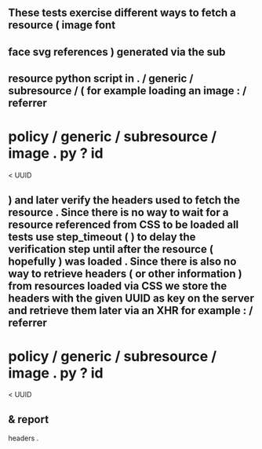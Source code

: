 These
tests
exercise
different
ways
to
fetch
a
resource
(
image
font
-
face
svg
references
)
generated
via
the
sub
-
resource
python
script
in
.
/
generic
/
subresource
/
(
for
example
loading
an
image
:
/
referrer
-
policy
/
generic
/
subresource
/
image
.
py
?
id
=
<
UUID
>
)
and
later
verify
the
headers
used
to
fetch
the
resource
.
Since
there
is
no
way
to
wait
for
a
resource
referenced
from
CSS
to
be
loaded
all
tests
use
step_timeout
(
)
to
delay
the
verification
step
until
after
the
resource
(
hopefully
)
was
loaded
.
Since
there
is
also
no
way
to
retrieve
headers
(
or
other
information
)
from
resources
loaded
via
CSS
we
store
the
headers
with
the
given
UUID
as
key
on
the
server
and
retrieve
them
later
via
an
XHR
for
example
:
/
referrer
-
policy
/
generic
/
subresource
/
image
.
py
?
id
=
<
UUID
>
&
report
-
headers
.
